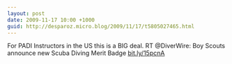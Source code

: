 ```yaml
---
layout: post
date: 2009-11-17 10:00 +1000
guid: http://desparoz.micro.blog/2009/11/17/t5805027465.html
---
```

For PADI Instructors in the US this is a BIG deal. RT @DiverWire: Boy Scouts announce new Scuba Diving Merit Badge [bit.ly/15pcnA](http://bit.ly/15pcnA)
